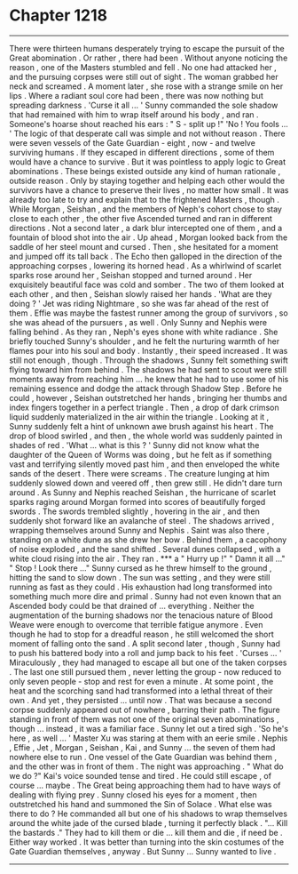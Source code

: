 
# Chapter 1218


---

There were thirteen humans desperately trying to escape the pursuit of the Great abomination .
Or rather , there had been .
Without anyone noticing the reason , one of the Masters stumbled and fell . No one had attacked her , and the pursuing corpses were still out of sight . The woman grabbed her neck and screamed .
A moment later , she rose with a strange smile on her lips .
Where a radiant soul core had been , there was now nothing but spreading darkness .
'Curse it all ... '
Sunny commanded the sole shadow that had remained with him to wrap itself around his body , and ran .
Someone's hoarse shout reached his ears :
" S - split up !"
'No ! You fools ... '
The logic of that desperate call was simple and not without reason . There were seven vessels of the Gate Guardian - eight , now - and twelve surviving humans . If they escaped in different directions , some of them would have a chance to survive .
But it was pointless to apply logic to Great abominations . These beings existed outside any kind of human rationale , outside reason . Only by staying together and helping each other would the survivors have a chance to preserve their lives , no matter how small .
It was already too late to try and explain that to the frightened Masters , though .
While Morgan , Seishan , and the members of Neph's cohort chose to stay close to each other , the other five Ascended turned and ran in different directions .
Not a second later , a dark blur intercepted one of them , and a fountain of blood shot into the air .
Up ahead , Morgan looked back from the saddle of her steel mount and cursed . Then , she hesitated for a moment and jumped off its tall back . The Echo then galloped in the direction of the approaching corpses , lowering its horned head .
As a whirlwind of scarlet sparks rose around her , Seishan stopped and turned around . Her exquisitely beautiful face was cold and somber .
The two of them looked at each other , and then , Seishan slowly raised her hands .
'What are they doing ? '
Jet was riding Nightmare , so she was far ahead of the rest of them . Effie was maybe the fastest runner among the group of survivors , so she was ahead of the pursuers , as well .
Only Sunny and Nephis were falling behind .
As they ran , Neph's eyes shone with white radiance . She briefly touched Sunny's shoulder , and he felt the nurturing warmth of her flames pour into his soul and body . Instantly , their speed increased .
It was still not enough , though .
Through the shadows , Sunny felt something swift flying toward him from behind . The shadows he had sent to scout were still moments away from reaching him ... he knew that he had to use some of his remaining essence and dodge the attack through Shadow Step .
Before he could , however , Seishan outstretched her hands , bringing her thumbs and index fingers together in a perfect triangle . Then , a drop of dark crimson liquid suddenly materialized in the air within the triangle .
Looking at it , Sunny suddenly felt a hint of unknown awe brush against his heart .
The drop of blood swirled , and then , the whole world was suddenly painted in shades of red .
'What ... what is this ? '
Sunny did not know what the daughter of the Queen of Worms was doing , but he felt as if something vast and terrifying silently moved past him , and then enveloped the white sands of the desert .
There were screams .
The creature lunging at him suddenly slowed down and veered off , then grew still .
He didn't dare turn around .
As Sunny and Nephis reached Seishan , the hurricane of scarlet sparks raging around Morgan formed into scores of beautifully forged swords . The swords trembled slightly , hovering in the air , and then suddenly shot forward like an avalanche of steel .
The shadows arrived , wrapping themselves around Sunny and Nephis .
Saint was also there , standing on a white dune as she drew her bow .
Behind them , a cacophony of noise exploded , and the sand shifted . Several dunes collapsed , with a white cloud rising into the air .
They ran .
*** a
" Hurry up !"
" Damn it all ..."
" Stop ! Look there ..."
Sunny cursed as he threw himself to the ground , hitting the sand to slow down .
The sun was setting , and they were still running as fast as they could . His exhaustion had long transformed into something much more dire and primal . Sunny had not even known that an Ascended body could be that drained of ... everything .
Neither the augmentation of the burning shadows nor the tenacious nature of Blood Weave were enough to overcome that terrible fatigue anymore .
Even though he had to stop for a dreadful reason , he still welcomed the short moment of falling onto the sand .
A split second later , though , Sunny had to push his battered body into a roll and jump back to his feet .
'Curses ... '
Miraculously , they had managed to escape all but one of the taken corpses . The last one still pursued them , never letting the group - now reduced to only seven people - stop and rest for even a minute .
At some point , the heat and the scorching sand had transformed into a lethal threat of their own .
And yet , they persisted ... until now .
That was because a second corpse suddenly appeared out of nowhere , barring their path .
The figure standing in front of them was not one of the original seven abominations , though ... instead , it was a familiar face .
Sunny let out a tired sigh .
'So he's here , as well ... '
Master Xu was staring at them with an eerie smile .
Nephis , Effie , Jet , Morgan , Seishan , Kai , and Sunny ... the seven of them had nowhere else to run . One vessel of the Gate Guardian was behind them , and the other was in front of them .
The night was approaching .
" What do we do ?"
Kai's voice sounded tense and tired . He could still escape , of course ... maybe . The Great being approaching them had to have ways of dealing with flying prey .
Sunny closed his eyes for a moment , then outstretched his hand and summoned the Sin of Solace .
What else was there to do ?
He commanded all but one of his shadows to wrap themselves around the white jade of the cursed blade , turning it perfectly black .
"... Kill the bastards ."
They had to kill them or die ... kill them and die , if need be . Either way worked .
It was better than turning into the skin costumes of the Gate Guardian themselves , anyway .
But Sunny ... Sunny wanted to live .

---

